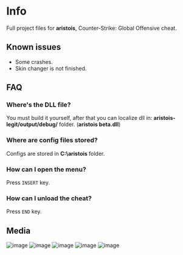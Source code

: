 # Info
Full project files for **aristois**, Counter-Strike: Global Offensive cheat.

## Known issues
- Some crashes.
- Skin changer is not finished.

## FAQ
### Where's the DLL file?
You must build it yourself, after that you can localize dll in: **aristois-legit/output/debug/** folder. (**aristois beta.dll**)

### Where are config files stored?
Configs are stored in **C:\aristois** folder.

### How can I open the menu?
Press `INSERT` key.

### How can I unload the cheat?
Press `END` key.

## Media
![image](https://i.imgur.com/KBo4mzn.png)
![image](https://i.imgur.com/2cmVKTJ.png)
![image](https://i.imgur.com/KW4UKyo.png)
![image](https://i.imgur.com/Wh5nY3b.png)
![image](https://i.imgur.com/2cmVKTJ.png)

